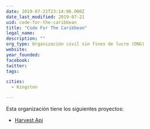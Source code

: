 ```yaml
---
date: 2019-07-21T23:14:06.000Z
date_last_modified: 2019-07-21
uid: code-for-the-caribbean
title: "Code For The Caribbean"
legal_name: 
description: ""
org_type: Organización civil sin fines de lucro (ONG)
website: 
year_founded: 
facebook: 
twitter: 
tags:

cities: 
  - Kingston

---
```


Esta organización tiene los siguientes proyectos:

- [Harvest Api](/proyectos/harvest-api)

